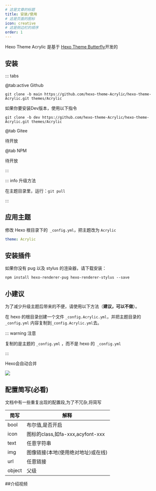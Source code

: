 ```yaml
---
# 这是文章的标题
title: 安装/使用
# 这是页面的图标
icon: creative
# 这是侧边栏的顺序
order: 1
---
```


Hexo Theme Acrylic 是基于 [Hexo Theme Butterfly](https://butterfly.js.org)开发的

## 安装

::: tabs

@tab:active Github

```shell
git clone -b main https://github.com/hexo-theme-Acrylic/hexo-theme-Acrylic.git themes/Acrylic
```

如果你要安装Dev版本，使用以下指令

```shell
git clone -b dev https://github.com/hexo-theme-Acrylic/hexo-theme-Acrylic.git themes/Acrylic
```

@tab Gitee

待开放

@tab NPM

待开放

:::

::: info 升级方法

在主题目录里，运行：`git pull`

:::

## 应用主题

修改 Hexo 根目录下的` _config.yml`，把主题改为 `Acrylic`

```yaml
theme: Acrylic
```

## 安装插件

如果你没有 pug 以及 stylus 的渲染器，请下载安装：

```shell
npm install hexo-renderer-pug hexo-renderer-stylus --save
```

## 小建议

为了减少升级主题后带来的不便，请使用以下方法（**建议，可以不做**）。

在 hexo 的根目录创建一个文件 `_config.Acrylic.yml`，并把主题目录的` _config.yml` 内容复制到` _config.Acrylic.yml `去。

::: warning 注意

复制的是主题的 `_config.yml` ，而不是 hexo 的` _config.yml`

:::

Hexo会自动合并

![](https://img.gtwxxh.cn/i/2023/04/644e61267a93a.webp)

## 配置简写(必看)

文档中有一些重复出现的配置段,为了不冗杂,将简写

| 简写   | 解释                               |
| ------ | ---------------------------------- |
| bool   | 布尔值,是否开启                    |
| icon   | 图标的class,如fa-xxx,acyfont-xxx   |
| text   | 任意字符串                         |
| img    | 图像链接(本地(使用绝对地址)或在线) |
| url    | 任意链接                           |
| object | 父级                               |



##介绍视频

<BiliBili bvid="BV1PM411J7jY" />
